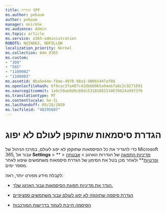 ```yaml
---
title: הגדרת SPF
ms.author: pebaum
author: pebaum
manager: mnirkhe
ms.audience: Admin
ms.topic: article
ms.service: o365-administration
ROBOTS: NOINDEX, NOFOLLOW
localization_priority: Normal
ms.collection: Adm_O365
ms.custom:
- "309"
- "565"
- "1100002"
- "1100003"
ms.assetid: 0ba5e44e-f0ae-4978-98a3-90065447af08
ms.openlocfilehash: 6f9cac3fa487c42db60065a94eb7a8c2c9271691
ms.sourcegitcommit: 1a9c59ae8d8c88dc53101881534670624a9973f6
ms.translationtype: MT
ms.contentlocale: he-IL
ms.lasthandoff: 09/28/2020
ms.locfileid: "48295607"
---
```

# <a name="set-passwords-to-never-expire"></a>הגדרת סיסמאות שתוקפן לעולם לא יפוג

כדי להגדיר את כל הסיסמאות שתוקפן לא יפוג לעולם, במרכז הניהול של Microsoft 365, עבור אל **Settings**  >  **  >  [מדיניות התפוגה](https://portal.microsoft.com/Adminportal/Home#/Settings/SecurityPrivacy/:/Settings/L1/PasswordPolicy) של הגדרות הארגון > [אבטחה ופרטיות](https://portal.office.com/adminportal/home#/settings/security)** ולאחר מכן בטל את הסימון של הגדרת סיסמאות משתמשים שיפוג לאחר מספר ימים.
  
לקבלת מידע מפורט יותר, ראה:

- [הגדר את מדיניות תפוגת הסיסמאות עבור הארגון שלך.](https://docs.microsoft.com/microsoft-365/admin/manage/set-password-expiration-policy)
  
- [הגדרת סיסמה שתוקפה לא יפוג לעולם עבור משתמשים ספציפיים](https://docs.microsoft.com/microsoft-365/admin/add-users/set-password-to-never-expire)

- [הסיסמה חייבת לעמוד בדרישות המורכבות](https://docs.microsoft.com/windows/security/threat-protection/security-policy-settings/password-must-meet-complexity-requirements)
  